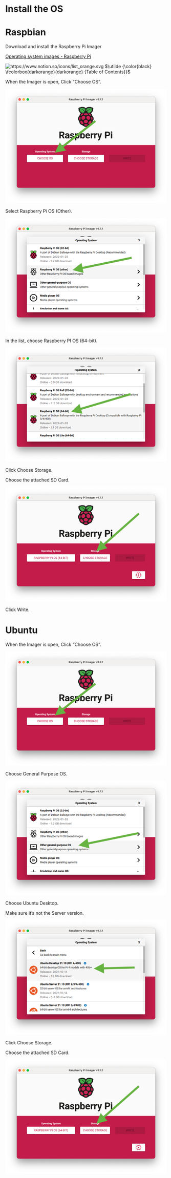 # Install the OS

# Raspbian

Download and install the Raspberry Pi Imager

[Operating system images - Raspberry Pi](https://www.raspberrypi.com/software/operating-systems/)

<aside>
<img src="https://www.notion.so/icons/list_orange.svg" alt="https://www.notion.so/icons/list_orange.svg" width="40px" /> $\utilde {\color{black} \fcolorbox{darkorange}{darkorange}  {Table of Contents}}$

</aside>

When the Imager is open, Click “Choose OS”.

![Screen Shot 2022-03-09 at 10.16.07 am.png](Install%20the%20OS%209d1b09eb723a495eacce516e16d29ffa/Screen_Shot_2022-03-09_at_10.16.07_am.png)

Select Raspberry Pi OS (Other).

![Screen Shot 2022-03-09 at 10.16.30 am.png](Install%20the%20OS%209d1b09eb723a495eacce516e16d29ffa/Screen_Shot_2022-03-09_at_10.16.30_am.png)

In the list, choose Raspberry PI OS (64-bit).

![Screen Shot 2022-03-09 at 10.16.58 am.png](Install%20the%20OS%209d1b09eb723a495eacce516e16d29ffa/Screen_Shot_2022-03-09_at_10.16.58_am.png)

Click Choose Storage. 

Choose the attached SD Card.

![Screen Shot 2022-03-09 at 10.17.36 am.png](Install%20the%20OS%209d1b09eb723a495eacce516e16d29ffa/Screen_Shot_2022-03-09_at_10.17.36_am.png)

Click Write.

# Ubuntu

When the Imager is open, Click “Choose OS”.

![Screen Shot 2022-03-09 at 10.16.07 am.png](Install%20the%20OS%209d1b09eb723a495eacce516e16d29ffa/Screen_Shot_2022-03-09_at_10.16.07_am%201.png)

Choose General Purpose OS.

![Screen Shot 2022-03-09 at 10.21.30 am.png](Install%20the%20OS%209d1b09eb723a495eacce516e16d29ffa/Screen_Shot_2022-03-09_at_10.21.30_am.png)

Choose Ubuntu Desktop. 

Make sure it’s not the Server version.

![Screen Shot 2022-03-09 at 10.19.36 am.png](Install%20the%20OS%209d1b09eb723a495eacce516e16d29ffa/Screen_Shot_2022-03-09_at_10.19.36_am.png)

Click Choose Storage. 

Choose the attached SD Card.

![Screen Shot 2022-03-09 at 10.17.36 am.png](Install%20the%20OS%209d1b09eb723a495eacce516e16d29ffa/Screen_Shot_2022-03-09_at_10.17.36_am%201.png)